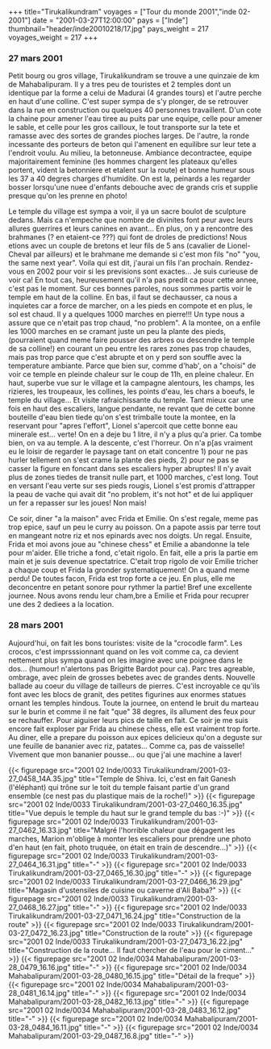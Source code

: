 +++
title="Tirukalikundram"
voyages = ["Tour du monde 2001","inde 02-2001"]
date = "2001-03-27T12:00:00"
pays = ["Inde"]
thumbnail="header/inde20010218/17.jpg"
pays_weight = 217
voyages_weight = 217
+++
### 27 mars 2001

Petit bourg ou gros village, Tirukalikundram se trouve a une quinzaie de km 
de Mahabalipuram. Il y a tres peu de touristes et 2 temples dont un identique 
par la forme a celui de Madurai (4 grandes tours) et l'autre perche en haut 
d'une colline. C'est super sympa de s'y plonger, de se retrouver dans la rue 
en construction ou quelques 40 personnes travaillent. D'un cote la chaine pour 
amener l'eau tiree au puits par une equipe, celle pour amener le sable, et celle 
pour les gros cailloux, le tout transporte sur la tete et ramasse avec des sortes 
de grandes pioches larges. De l'autre, la ronde incessante des porteurs de beton 
qui l'amenent en equilibre sur leur tete a l'endroit voulu. Au milieu, la betonneuse. 
Ambiance decontractee, equipe majoritairement feminine (les hommes chargent 
les plateaux qu'elles portent, vident la betonniere et etalent sur la route) 
et bonne humeur sous les 37 a 40 degres charges d'humidite. On est la, peinards 
a les regarder bosser lorsqu'une nuee d'enfants debouche avec de grands cris 
et supplie presque qu'on les prenne en photo!

Le temple du village est sympa a voir, il ya un sacre boulot de sculpture dedans. 
Mais ca n'empeche que nombre de divinites font peur avec leurs allures guerrires 
et leurs canines en avant... En plus, on y a rencontre des brahmanes (? en etaient-ce 
???) qui font de droles de predictions! Nous etions avec un couple de bretons 
et leur fils de 5 ans (cavalier de Lionel-Cheval par ailleurs) et le brahmane 
me demande si c'est mon fils "no" "you, the same next year". Voila qui est dit, 
j'aurai un fils l'an prochain. Rendez-vous en 2002 pour voir si les previsions 
sont exactes... Je suis curieuse de voir ca! En tout cas, heureusement qu'il 
n'a pas predit ca pour cette annee, c'est pas le moment. Sur ces bonnes paroles, 
nous sommes partis voir le temple em haut de la colline. En bas, il faut se 
dechausser, ca nous a inquietes car a force de marcher, on a les pieds en compote 
et en plus, le sol est chaud. Il y a quelques 1000 marches en pierre!!! Un type 
nous a assure que ce n'etait pas trop chaud, "no problem". A la montee, on a 
enfile les 1000 marches en se cramant juste un peu la plante des pieds, (pourraient 
quand meme faire pousser des arbres ou descendre le temple de sa colline!) en 
courant un peu entre les rares zones pas trop chaudes, mais pas trop parce que 
c'est abrupte et on y perd son souffle avec la temperature ambiante. Parce que 
bien sur, comme d'hab', on a "choisi" de voir ce temple en pleinde chaleur sur 
le coup de 11h, en pleine chaleur. En haut, superbe vue sur le village et la 
campagne alentours, les champs, les rizieres, les troupeaux, les collines, les 
points d'eau, les chars a boeufs, le temple du village... Et visite rafraichissante 
du temple. Tant mieux car une fois en haut des escaliers, langue pendante, ne 
revant que de cette bonne bouteille d'eau bien tiede qu'on s'est trimballe toute 
la montee, en la reservant pour "apres l'effort", Lionel s'apercoit que cette 
bonne eau minerale est... verte! On en a deje bu 1 litre, il n'y a plus qu'a 
prier. Ca tombe bien, on va au temple. A la descente, c'est l'horreur. On n'a 
p[as vraiment eu le loisir de regarder le paysage tant on etait concentre 1) 
pour ne pas hurler tellement on s'est crame la plante des pieds, 2) pour ne 
pas se casser la figure en foncant dans ses escaliers hyper abruptes! Il n'y 
avait plus de zones tiedes de transit nulle part, et 1000 marches, c'est long. 
Tout en versant l'eau verte sur ses pieds rougis, Lionel s'est promis d'attrapper 
la peau de vache qui avait dit "no problem, it's not hot" et de lui appliquer 
un fer a repasser sur les joues! Non mais! 

Ce soir, diner "a la maison" avec Frida et Emilie. On s'est regale, meme pas 
trop epice, sauf un peu le curry au poisson. On a papote assis par terre tout 
en mangeant notre riz et nos epinards avec nos doigts. Un regal. Ensuite, Frida 
et moi avons joue au "chinese chess" et Emilie a abandonne la tele pour m'aider. 
Elle triche a fond, c'etait rigolo. En fait, elle a pris la partie em main et 
je suis devenue spectatrice. C'etait trop rigolo de voir Emilie tricher a chaque 
coup et Frida la gronder systematiquement! On a quand meme perdu! De toutes 
facon, Frida est trop forte a ce jeu. En plus, elle me deconcentre en petant 
sonore pour rythmer la partie! Bref une excellente journee. Nous avons rendu 
leur cham,bre a Emilie et Frida pour recuprer une des 2 dediees a la location. 


### 28 mars 2001

Aujourd'hui, on fait les bons touristes: visite de la "crocodle farm". Les 
crocos, c'est imprsssionnant quand on les voit comme ca, ca devient nettement 
plus sympa quand on les imagine avec une poignee dans le dos... (humour! n'alertons 
pas Brigitte Bardot pour ca). Parc tres agreable, ombrage, avec plein de grosses 
bebetes avec de grandes dents. Nouvelle ballade au coeur du village de tailleurs 
de pierres. C'est incroyable ce qu'ils font avec les blocs de granit, des petites 
figurines aux enormes statues ornant les temples hindous. Toute la journee, 
on entend le bruit du marteau sur le burin et comme il ne fait "que" 38 degres, 
ils allument des feux pour se rechauffer. Pour aiguiser leurs pics de taille 
en fait. Ce soir je me suis encore fait exploser par Frida au chinese chess, 
elle est vraiment trop forte. Au diner, elle a prepare du poisson aux epices 
delicieux qu'on a deguste sur une feuille de bananier avec riz, patates... Comme 
ca, pas de vaisselle! Vivement que mon bananier pousse... ou que j'ai une machine 
a laver! 


<div id="TOTO">{{< figurepage src="2001 02 Inde/0033 Tirukalikundram/2001-03-27_0458_14A.35.jpg" title="Temple de Shiva. Ici, c'est en fait Ganesh (l'éléphant) qui trône sur le toit du temple faisant partie d'un grand ensemble (ce nest pas du plastique mais de la roche!)"  >}}
{{< figurepage src="2001 02 Inde/0033 Tirukalikundram/2001-03-27_0460_16.35.jpg" title="Vue depuis le temple du haut sur le grand temple du bas :-)"  >}}
{{< figurepage src="2001 02 Inde/0033 Tirukalikundram/2001-03-27_0462_16.33.jpg" title="Malgré l'horrible chaleur que dégagent les marches, Marion m'oblige à monter les escaliers pour prendre une photo d'en haut (en fait, photo truquée, on était en train de descendre...)"  >}}
{{< figurepage src="2001 02 Inde/0033 Tirukalikundram/2001-03-27_0464_16.31.jpg" title="-"  >}}
{{< figurepage src="2001 02 Inde/0033 Tirukalikundram/2001-03-27_0465_16.30.jpg" title="-"  >}}
{{< figurepage src="2001 02 Inde/0033 Tirukalikundram/2001-03-27_0466_16.29.jpg" title="Magasin d'ustensiles de cuisine ou caverne d'Ali Baba?"  >}}
{{< figurepage src="2001 02 Inde/0033 Tirukalikundram/2001-03-27_0468_16.27.jpg" title="-"  >}}
{{< figurepage src="2001 02 Inde/0033 Tirukalikundram/2001-03-27_0471_16.24.jpg" title="Construction de la route"  >}}
{{< figurepage src="2001 02 Inde/0033 Tirukalikundram/2001-03-27_0472_16.23.jpg" title="Construction de la route"  >}}
{{< figurepage src="2001 02 Inde/0033 Tirukalikundram/2001-03-27_0473_16.22.jpg" title="Construction de la route... Il faut chercher de l'eau pour le ciment..."  >}}
{{< figurepage src="2001 02 Inde/0034 Mahabalipuram/2001-03-28_0479_16.16.jpg" title="-"  >}}
{{< figurepage src="2001 02 Inde/0034 Mahabalipuram/2001-03-28_0480_16.15.jpg" title="Détail de la freque"  >}}
{{< figurepage src="2001 02 Inde/0034 Mahabalipuram/2001-03-28_0481_16.14.jpg" title="-"  >}}
{{< figurepage src="2001 02 Inde/0034 Mahabalipuram/2001-03-28_0482_16.13.jpg" title="-"  >}}
{{< figurepage src="2001 02 Inde/0034 Mahabalipuram/2001-03-28_0483_16.12.jpg" title="-"  >}}
{{< figurepage src="2001 02 Inde/0034 Mahabalipuram/2001-03-28_0484_16.11.jpg" title="-"  >}}
{{< figurepage src="2001 02 Inde/0034 Mahabalipuram/2001-03-29_0487_16.8.jpg" title="-"  >}}
</DIV>

